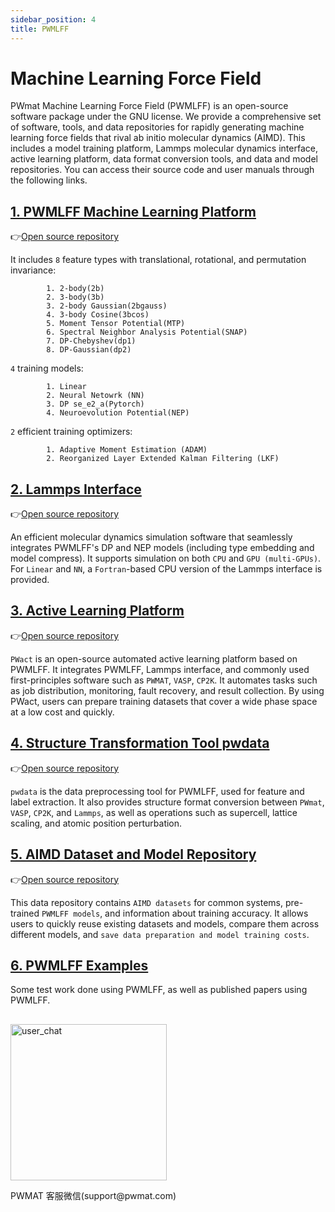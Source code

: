 ```yaml
---
sidebar_position: 4
title: PWMLFF
---
```

# Machine Learning Force Field

PWmat Machine Learning Force Field (PWMLFF) is an open-source software package under the GNU license. We provide a comprehensive set of software, tools, and data repositories for rapidly generating machine learning force fields that rival ab initio molecular dynamics (AIMD). This includes a model training platform, Lammps molecular dynamics interface, active learning platform, data format conversion tools, and data and model repositories. You can access their source code and user manuals through the following links.

## [1. PWMLFF Machine Learning Platform](./Installation.md)

👉[Open source repository](https://github.com/LonxunQuantum/PWMLFF)


It includes `8` feature types with translational, rotational, and permutation invariance:
```
        1. 2-body(2b)
        2. 3-body(3b)
        3. 2-body Gaussian(2bgauss)
        4. 3-body Cosine(3bcos)
        5. Moment Tensor Potential(MTP)
        6. Spectral Neighbor Analysis Potential(SNAP)
        7. DP-Chebyshev(dp1)
        8. DP-Gaussian(dp2)
```

`4` training models:
```
        1. Linear
        2. Neural Netowrk (NN)
        3. DP se_e2_a(Pytorch)
        4. Neuroevolution Potential(NEP)
```
`2` efficient training optimizers:
```
        1. Adaptive Moment Estimation (ADAM)
        2. Reorganized Layer Extended Kalman Filtering (LKF)
```

## [2. Lammps Interface](./Installation.md#lammps-for-pwmlff-compilation-and-installation)

👉[Open source repository](https://github.com/LonxunQuantum/Lammps_for_PWMLFF/tree/libtorch)

An efficient molecular dynamics simulation software that seamlessly integrates PWMLFF's DP and NEP models (including type embedding and model compress). It supports simulation on both `CPU` and `GPU (multi-GPUs)`. For `Linear` and `NN`, a `Fortran`-based CPU version of the Lammps interface is provided.

## [3. Active Learning Platform](./active%20learning/README.md)


👉[Open source repository](https://github.com/LonxunQuantum/PWact)

`PWact` is an open-source automated active learning platform based on PWMLFF. It integrates PWMLFF, Lammps interface, and commonly used first-principles software such as `PWMAT`, `VASP`, `CP2K`. It automates tasks such as job distribution, monitoring, fault recovery, and result collection. By using PWact, users can prepare training datasets that cover a wide phase space at a low cost and quickly.

## [4. Structure Transformation Tool pwdata](./Appendix-2.md)

👉[Open source repository](https://github.com/LonxunQuantum/pwdata)

`pwdata` is the data preprocessing tool for PWMLFF, used for feature and label extraction. It also provides structure format conversion between `PWmat`, `VASP`, `CP2K`, and `Lammps`, as well as operations such as supercell, lattice scaling, and atomic position perturbation.

## [5. AIMD Dataset and Model Repository](https://github.com/LonxunQuantum/MatPL_library)

👉[Open source repository](https://github.com/LonxunQuantum/MatPL_library)

This data repository contains `AIMD datasets` for common systems, pre-trained `PWMLFF models`, and information about training accuracy. It allows users to quickly reuse existing datasets and models, compare them across different models, and `save data preparation and model training costs`.

## [6. PWMLFF Examples](./examples/README.md)

Some test work done using PWMLFF, as well as published papers using PWMLFF.


##

<div>
<div style={{ display: 'inline-block', marginRight: '10px' }}>
    <img src={require("./pictures/pmat_support.png").default} alt="user_chat" width="250" />
    <p style={{ textAlign: 'center' }}>PWMAT 客服微信(support@pwmat.com)</p>
</div>
</div>
